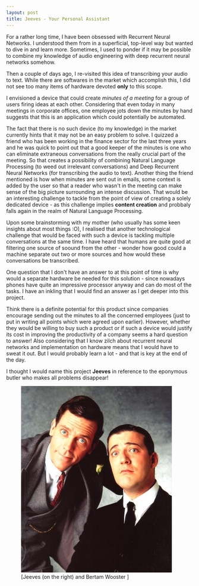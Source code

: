 ```yaml
---
layout: post
title: Jeeves - Your Personal Assistant
---
```


For a rather long time, I have been obsessed with Recurrent Neural Networks. I understood them from in a superficial, top-level way but wanted to dive in and learn more. Sometimes, I used to ponder if it may be possible to combine my knowledge of audio engineering with deep recurrent neural networks somehow.

Then a couple of days ago, I re-visited this idea of transcribing your audio to text. While there are softwares in the market which accomplish this, I did not see too many items of hardware devoted **only** to this scope. 

I envisioned a device that could create *minutes of a meeting* for a group of users firing ideas at each other. Considering that even today in many meetings in corporate offices, one employee jots down the minutes by hand suggests that this is an application which could potentially be automated.

The fact that there is no such device (to my knowledge) in the market currently hints that it may not be an easy problem to solve. I quizzed a friend who has been working in the finance sector for the last three years and he was quick to point out that a good keeper of the minutes is one who can eliminate extraneous conversations from the really crucial part of the meeting. So that creates a possibility of combining Natural Language Processing (to weed out irrelevant conversations) and Deep Recurrent Neural Networks (for transcribing the audio to text). Another thing the friend mentioned is how when minutes are sent out in emails, some context is added by the user so that a reader who wasn't in the meeting can make sense of the big picture surrounding an intense discussion. That would be an interesting challenge to tackle from the point of view of creating a solely dedicated device - as this challenge implies **content creation** and probbaly falls again in the realm of Natural Language Processing.

Upon some brainstorming with my mother (who usually has some keen insights about most things :O), I realised that another technological challenge that would be faced with such a device is tackling multiple conversations at the same time. I have heard that humans are quite good at filtering one source of soound from the other - wonder how good could a machine separate out two or more sources and how would these conversations be transcribed.

One question that I don't have an answer to at this point of time is why would a separate hardware be needed for this solution - since nowadays phones have quite an impressive processor anyway and can do most of the tasks. I have an inkling that I would find an answer as I get deeper into this project.

Think there is a definite potential for this product since companies encourage sending out the minutes to all the concerned employees (just to put in writing all points which were agreed upon earlier). However, whether they would be willing to buy such a product or if such a device would justify its cost in improving the productivity of a company seems a hard question to answer! Also considering that I know zilch about recurrent neural networks and implementation on hardware means that I would have to sweat it out. But I would probably learn a lot - and that is key at the end of the day.

I thought I would name this project **Jeeves** in reference to the eponymous butler who makes all problems disappear!

<p><figure><a href="http://tfwiki.net/wiki/Perceptor_(G1)"><img src="/images/2017-12-30/Jeeves.jpg" alt=""/></a><figcaption>
   [Jeeves (on the right) and Bertam Wooster ]</figcaption></figure></p>




  